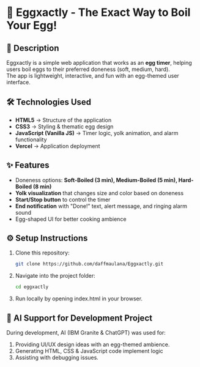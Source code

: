 # 🥚 Eggxactly - The Exact Way to Boil Your Egg!

## 📖 Description
Eggxactly is a simple web application that works as an **egg timer**, helping users boil eggs to their preferred doneness (soft, medium, hard).  
The app is lightweight, interactive, and fun with an egg-themed user interface.

## 🛠️ Technologies Used
- **HTML5** → Structure of the application
- **CSS3** → Styling & thematic egg design
- **JavaScript (Vanilla JS)** → Timer logic, yolk animation, and alarm functionality
- **Vercel** → Application deployment

## ✨ Features
- Doneness options: **Soft-Boiled (3 min), Medium-Boiled (5 min), Hard-Boiled (8 min)**
- **Yolk visualization** that changes size and color based on doneness
- **Start/Stop button** to control the timer
- **End notification** with "Done!" text, alert message, and ringing alarm sound
- Egg-shaped UI for better cooking ambience

## ⚙️ Setup Instructions
1. Clone this repository:
   ```bash
   git clone https://github.com/daffmaulana/Eggxactly.git
2. Navigate into the project folder:
    ```bash
    cd eggxactly
3. Run locally by opening index.html in your browser.

## 🤖 AI Support for Development Project
During development, AI (IBM Granite & ChatGPT) was used for:
1. Providing UI/UX design ideas with an egg-themed ambience.
2. Generating HTML, CSS & JavaScript code implement logic
3. Assisting with debugging issues.
